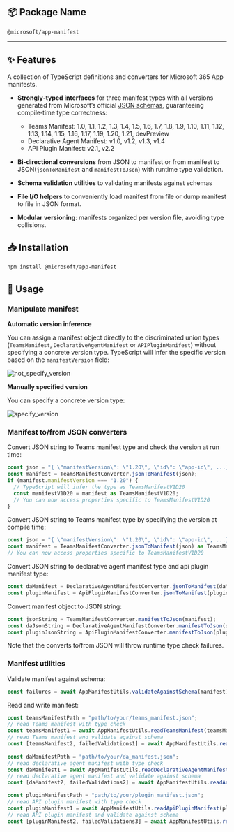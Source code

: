 ## 📦 Package Name

`@microsoft/app-manifest`

---

## ✨ Features

A collection of TypeScript definitions and converters for Microsoft 365 App manifests.

- **Strongly‑typed interfaces** for three manifest types with all versions generated from Microsoft’s official [JSON schemas](https://developer.microsoft.com/json-schemas/), guaranteeing compile‑time type correctness:  
  - Teams Manifest: 1.0, 1.1, 1.2, 1.3, 1.4, 1.5, 1.6, 1.7, 1.8, 1.9, 1.10, 1.11, 1.12, 1.13, 1.14, 1.15, 1.16, 1.17, 1.19, 1.20, 1.21, devPreview  
  - Declarative Agent Manifest: v1.0, v1.2, v1.3, v1.4  
  - API Plugin Manifest: v2.1, v2.2

- **Bi‑directional conversions** from JSON to manifest or from manifest to JSON(`jsonToManifest` and `manifestToJson`) with runtime type validation.

- **Schema validation utilities** to validating manifests against schemas  

- **File I/O helpers** to conveniently load manifest from file or dump manifest to file in JSON format.

- **Modular versioning**: manifests organized per version file, avoiding type collisions.

## 📥 Installation

```bash
npm install @microsoft/app-manifest 
```

## 📖 Usage

### Manipulate manifest

**Automatic version inference**

You can assign a manifest object directly to the discriminated union types (`TeamsManifest`, `DeclarativeAgentManifest` or `APIPluginManifest`) without specifying a concrete version type. TypeScript will infer the specific version based on the `manifestVersion` field:

![not_specify_version](https://github.com/user-attachments/assets/2f10873b-974a-4998-a80c-6bdd6609bdfc)

**Manually specified version**

You can specify a concrete version type:

![specify_version](https://github.com/user-attachments/assets/d6a566af-8b68-41cf-b1a2-a1083e16e6c7)

### Manifest to/from JSON converters

Convert JSON string to Teams manifest type and check the version at run time:

```typescript
const json = "{ \"manifestVersion\": \"1.20\", \"id\": \"app-id\", ...}";
const manifest = TeamsManifestConverter.jsonToManifest(json);
if (manifest.manifestVersion === "1.20") {
  // TypeScript will infer the type as TeamsManifestV1D20
  const manifestV1D20 = manifest as TeamsManifestV1D20;
  // You can now access properties specific to TeamsManifestV1D20
}
```

Convert JSON string to Teams manifest type by specifying the version at compile time:

```typescript
const json = "{ \"manifestVersion\": \"1.20\", \"id\": \"app-id\", ...}";
const manifest = TeamsManifestConverter.jsonToManifest(json) as TeamsManifestV1D20;
// You can now access properties specific to TeamsManifestV1D20
```

Convert JSON string to declarative agent manifest type and api plugin manifest type:

```typescript
const daManifest = DeclarativeAgentManifestConverter.jsonToManifest(daManifestJSON) as DeclarativeAgentManifest;
const pluginManifest = ApiPluginManifestConverter.jsonToManifest(pluginManifestJSON) as APIPluginManifest;
```

Convert manifest object to JSON string:

```typescript
const jsonString = TeamsManifestConverter.manifestToJson(manifest);
const daJsonString = DeclarativeAgentManifestConverter.manifestToJson(daManifest);
const pluginJsonString = ApiPluginManifestConverter.manifestToJson(pluginManifest);
```

Note that the converts to/from JSON will throw runtime type check failures.

### Manifest utilities

Validate manifest against schema: 

```typescript
const failures = await AppManifestUtils.validateAgainstSchema(manifest);
```

Read and write manifest:

```typescript
const teamsManifestPath = "path/to/your/teams_manifest.json"; 
// read Teams manifest with type check
const teamsManifest1 = await AppManifestUtils.readTeamsManifest(teamsManifestPath);
// read Teams manifest and validate against schema
const [teamsManifest2, failedValidations1] = await AppManifestUtils.readAndValidateTeamsManifest(teamsManifestPath);
 
const daManifestPath = "path/to/your/da_manifest.json"; 
// read declarative agent manifest with type check
const daManifest1 = await AppManifestUtils.readDeclarativeAgentManifest(daManifestPath);
// read declarative agent manifest and validate against schema
const [daManifest2, failedValidations2] = await AppManifestUtils.readAndValidateDeclarativeAgentManifest(daManifestPath);

const pluginManifestPath = "path/to/your/plugin_manifest.json"; 
// read API plugin manifest with type check
const pluginManifest1 = await AppManifestUtils.readApiPluginManifest(pluginManifestPath);
// read API plugin manifest and validate against schema
const [pluginManifest2, failedValidations3] = await AppManifestUtils.readAndValidateApiPluginManifest(pluginManifestPath);
```